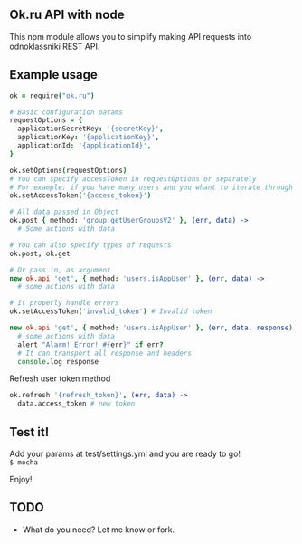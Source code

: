 ## Ok.ru API with node

This npm module allows you to simplify making API requests into odnoklassniki REST API.
## Example usage

```coffeescript
ok = require("ok.ru")

# Basic configuration params
requestOptions = {
  applicationSecretKey: '{secretKey}',
  applicationKey: '{applicationKey}',
  applicationId: '{applicationId}',
}

ok.setOptions(requestOptions)
# You can specify accessToken in requestOptions or separately
# For example: if you have many users and you whant to iterate through them
ok.setAccessToken('{access_token}')

# All data passed in Object
ok.post { method: 'group.getUserGroupsV2' }, (err, data) ->
  # Some actions with data

# You can also specify types of requests
ok.post, ok.get

# Or pass in, as argument
new ok.api 'get', { method: 'users.isAppUser' }, (err, data) ->
  # some actions with data

# It properly handle errors
ok.setAccessToken('invalid_token') # Invalid token

new ok.api 'get', { method: 'users.isAppUser' }, (err, data, response) ->
  # some actions with data
  alert "Alarm! Error! #{err}" if err?
  # It can transport all response and headers
  console.log response
```

Refresh user token method
```coffeescript
ok.refresh '{refresh_token}', (err, data) ->
  data.access_token # new token
```

## Test it!
Add your params at test/settings.yml and you are ready to go!  
``$ mocha``

Enjoy!


TODO
----
* What do you need? Let me know or fork.
